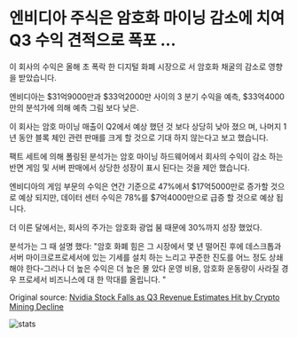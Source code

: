 # 엔비디아 주식은 암호화 마이닝 감소에 치여 Q3 수익 견적으로 폭포 ...

이 회사의 수익은 올해 초 폭락 한 디지털 화폐 시장으로 서 암호화 채굴의 감소로 영향을 받았습니다.

엔비디아는 $31억9000만과 $33억2000만 사이의 3 분기 수익을 예측, $33억4000만의 분석가에 의해 예측 그림 보다 낮은.

이 회사는 암호 마이닝 매출이 Q2에서 예상 했던 것 보다 상당히 낮아 졌으 며, 나머지 1 년 동안 블록 체인 관련 판매를 크게 할 것으로 기대 하지 않는다고 보고 했습니다.

팩트 세트에 의해 폴링된 분석가는 암호 마이닝 하드웨어에서 회사의 수익이 감소 하는 반면 게임 및 서버 판매에서 상당한 성장이 표시 된다는 것을 제안 했습니다.

엔비디아의 게임 부문의 수익은 연간 기준으로 47%에서 $17억5000만로 증가할 것으로 예상 되지만, 데이터 센터 수익은 78%를 $7억4000만으로 급증 할 것으로 예상 됩니다.

더 이른 달에서는, 회사의 주가는 암호화 광업 붐 때문에 30%까지 성장 했었다.

분석가는 그 때 설명 했다: "암호 화폐 힘은 그 시장에서 몇 년 떨어진 후에 데스크톱과 서버 마이크로프로세서에 있는 기세를 설치 하는 느리고 꾸준한 진도를 어느 정도 상쇄 해야 한다-그러나 더 높은 수익은 더 높은 몰 았다 운영 비용, 암호화 운동량이 사라질 경우 프로세서 비즈니스에 대 한 막대를 올립니다. "

Original source: [Nvidia Stock Falls as Q3 Revenue Estimates Hit by Crypto Mining Decline](https://cointelegraph.com/news/nvidia-stock-falls-as-q3-revenue-estimates-hit-by-crypto-mining-decline)

![stats](https://c.statcounter.com/11760860/0/a89fa40b/1/ "stats")